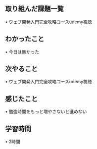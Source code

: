 ## 取り組んだ課題一覧
• ウェブ開発入門完全攻略コースudemy視聴



## わかったこと
• 今日は無かった

## 次やること
• ウェブ開発入門完全攻略コースudemy視聴



## 感じたこと
• 勉強時間をもっと増やさないと進めない


## 学習時間
• 2時間